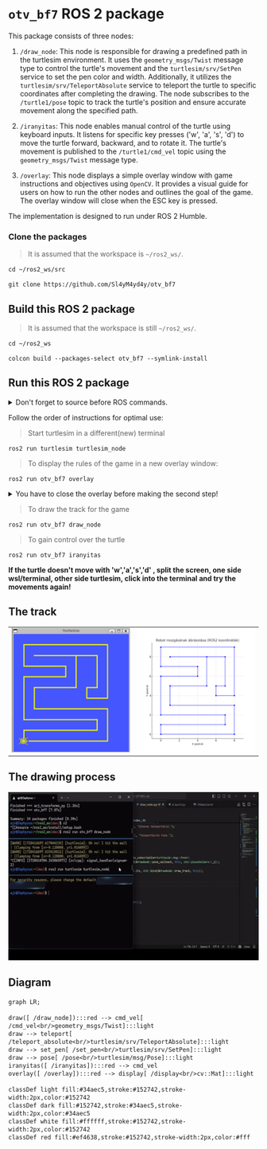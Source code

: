# `otv_bf7` ROS 2 package
This package consists of three nodes:

1. `/draw_node`: This node is responsible for drawing a predefined path in the turtlesim environment. It uses the `geometry_msgs/Twist` message type to control the turtle's movement and the `turtlesim/srv/SetPen` service to set the pen color and width. Additionally, it utilizes the `turtlesim/srv/TeleportAbsolute` service to teleport the turtle to specific coordinates after completing the drawing. The node subscribes to the `/turtle1/pose` topic to track the turtle's position and ensure accurate movement along the specified path.

2. `/iranyitas`: This node enables manual control of the turtle using keyboard inputs. It listens for specific key presses ('w', 'a', 's', 'd') to move the turtle forward, backward, and to rotate it. The turtle's movement is published to the `/turtle1/cmd_vel` topic using the `geometry_msgs/Twist` message type. 

3. `/overlay`: This node displays a simple overlay window with game instructions and objectives using `OpenCV`. It provides a visual guide for users on how to run the other nodes and outlines the goal of the game. The overlay window will close when the ESC key is pressed.

The implementation is designed to run under ROS 2 Humble.
### Clone the packages
>It is assumed that the workspace is `~/ros2_ws/`.
``` 
cd ~/ros2_ws/src
```
```
git clone https://github.com/Sl4yM4yd4y/otv_bf7
```
## Build this ROS 2 package
>It is assumed that the workspace is still `~/ros2_ws/`.
```
cd ~/ros2_ws
```
```
colcon build --packages-select otv_bf7 --symlink-install
```
## Run this ROS 2 package
<details>
<summary> Don't forget to source before ROS commands.</summary>
source ~/ros2_ws/install/setup.bash
</details>

Follow the order of instructions for optimal use:
>Start turtlesim in a different(new) terminal
```
ros2 run turtlesim turtlesim_node
``` 
>To display the rules of the game in a new overlay window:
```
ros2 run otv_bf7 overlay
```
<details>
<summary>You have to close the overlay before making the second step!</summary>
Press the 'ESC' button to close it.
</details>

>To draw the track for the game
```
ros2 run otv_bf7 draw_node
```
>To gain control over the turtle
```
ros2 run otv_bf7 iranyitas
```
**If the turtle doesn't move with 'w','a','s','d' , split the screen, one side wsl/terminal, other side turtlesim, click into the terminal and try the movements again!**

## The track 

<table align ="center">
  <tr>
    <td>
      <img src="img/kirajzolt_palya.png" alt="kirajzolt palya" width="250" height="250"/>
    </td>
    <td>
      <img src="img/teknos_palya_coord.png" alt="teknos palya coord" width="250" height="250"/>
    </td>
  </tr>
</table>

## The drawing process

<div align="center">
  <img src="img/palya_rajzolas.gif" alt="palya rajzolas" width="600" height="338"/>
</div>

## Diagram
``` mermaid
graph LR;

draw([ /draw_node]):::red --> cmd_vel[ /cmd_vel<br/>geometry_msgs/Twist]:::light
draw --> teleport[ /teleport_absolute<br/>turtlesim/srv/TeleportAbsolute]:::light
draw --> set_pen[ /set_pen<br/>turtlesim/srv/SetPen]:::light
draw --> pose[ /pose<br/>turtlesim/msg/Pose]:::light
iranyitas([ /iranyitas]):::red --> cmd_vel
overlay([ /overlay]):::red --> display[ /display<br/>cv::Mat]:::light

classDef light fill:#34aec5,stroke:#152742,stroke-width:2px,color:#152742  
classDef dark fill:#152742,stroke:#34aec5,stroke-width:2px,color:#34aec5
classDef white fill:#ffffff,stroke:#152742,stroke-width:2px,color:#152742
classDef red fill:#ef4638,stroke:#152742,stroke-width:2px,color:#fff
```
